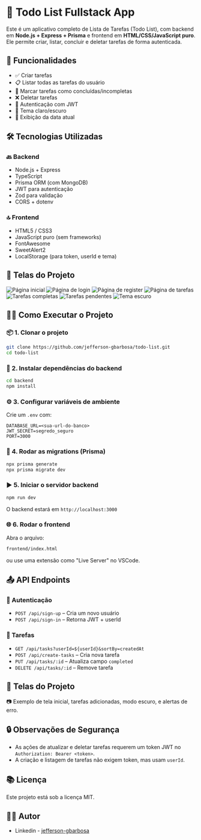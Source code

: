 # 📝 Todo List Fullstack App

Este é um aplicativo completo de Lista de Tarefas (Todo List), com backend em **Node.js + Express + Prisma** e frontend em **HTML/CSS/JavaScript puro**. Ele permite criar, listar, concluir e deletar tarefas de forma autenticada.

## 🚀 Funcionalidades

- ✅ Criar tarefas
- 📋 Listar todas as tarefas do usuário
- 🔁 Marcar tarefas como concluídas/incompletas
- ❌ Deletar tarefas
- 🔐 Autenticação com JWT
- 🌙 Tema claro/escuro
- 📅 Exibição da data atual

## 🛠️ Tecnologias Utilizadas

### 🔙 Backend
- Node.js + Express
- TypeScript
- Prisma ORM (com MongoDB)
- JWT para autenticação
- Zod para validação
- CORS + dotenv

### 🔝 Frontend
- HTML5 / CSS3
- JavaScript puro (sem frameworks)
- FontAwesome
- SweetAlert2
- LocalStorage (para token, userId e tema)

## 📸 Telas do Projeto

![Página inicial](.github/screenshot-01.png)
![Página de login](.github/screenshot-02.png)
![Página de register](.github/screenshot-03.png)
![Página de tarefas](.github/screenshot-04.png)
![Tarefas completas](.github/screenshot-05.png)
![Tarefas pendentes](.github/screenshot-06.png)
![Tema escuro](.github/screenshot-07.png)

## 🧑‍💻 Como Executar o Projeto

### 📦 1. Clonar o projeto
```bash
git clone https://github.com/jefferson-gbarbosa/todo-list.git
cd todo-list
```

### 📁 2. Instalar dependências do backend
```bash
cd backend
npm install
```

### ⚙️ 3. Configurar variáveis de ambiente
Crie um `.env` com:

```env
DATABASE_URL=<sua-url-do-banco>
JWT_SECRET=segredo_seguro
PORT=3000
```

### 🧪 4. Rodar as migrations (Prisma)
```bash
npx prisma generate
npx prisma migrate dev
```

### ▶️ 5. Iniciar o servidor backend
```bash
npm run dev
```

O backend estará em `http://localhost:3000`

### 🌐 6. Rodar o frontend

Abra o arquivo:

```bash
frontend/index.html
```
ou use uma extensão como "Live Server" no VSCode.

## 📤 API Endpoints

### 🔐 Autenticação

- `POST /api/sign-up` – Cria um novo usuário  
- `POST /api/sign-in` – Retorna JWT + userId

### 📌 Tarefas

- `GET /api/tasks?userId=${userId}&sortBy=createdAt`
- `POST /api/create-tasks` – Cria nova tarefa
- `PUT /api/tasks/:id` – Atualiza campo `completed`
- `DELETE /api/tasks/:id` – Remove tarefa

## 📸 Telas do Projeto

📷 Exemplo de tela inicial, tarefas adicionadas, modo escuro, e alertas de erro.

## 🔒 Observações de Segurança

- As ações de atualizar e deletar tarefas requerem um token JWT no `Authorization: Bearer <token>`.
- A criação e listagem de tarefas não exigem token, mas usam `userId`.

## 📚 Licença

Este projeto está sob a licença MIT.

## 👨‍💻 Autor

- Linkedin - [jefferson-gbarbosa](https://www.linkedin.com/in/jefferson-gbarbosa/)